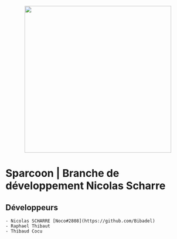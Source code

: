 <p align="center"><a href="https://www.sparcoon.fr" target="_blank"><img src="https://doc.sparcoon.fr/img/logo.png" width="400"></a></p>


#   Sparcoon | Branche de développement Nicolas Scharre




## Développeurs 
    - Nicolas SCHARRE [Noco#2808](https://github.com/Bibadel)
    - Raphael Thibaut
    - Thibaud Cocu
